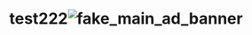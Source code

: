 # test222![fake_main_ad_banner](https://user-images.githubusercontent.com/107843608/210202566-3505847a-b9c5-4f36-9bac-25e0184e16f3.jpg)
